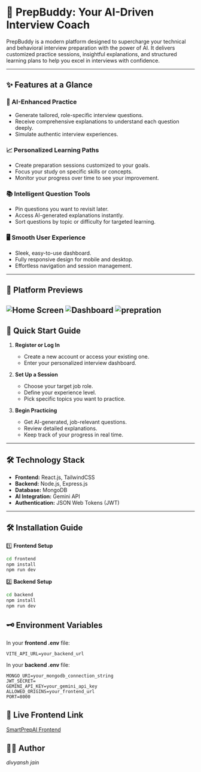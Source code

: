 # 🚀 PrepBuddy: Your AI-Driven Interview Coach

PrepBuddy is a modern platform designed to supercharge your technical and behavioral interview preparation with the power of AI. It delivers customized practice sessions, insightful explanations, and structured learning plans to help you excel in interviews with confidence.

---

## ✨ Features at a Glance

### 🎯 AI-Enhanced Practice
- Generate tailored, role-specific interview questions.
- Receive comprehensive explanations to understand each question deeply.
- Simulate authentic interview experiences.

### 📈 Personalized Learning Paths
- Create preparation sessions customized to your goals.
- Focus your study on specific skills or concepts.
- Monitor your progress over time to see your improvement.

### 📚 Intelligent Question Tools
- Pin questions you want to revisit later.
- Access AI-generated explanations instantly.
- Sort questions by topic or difficulty for targeted learning.

### 🖥️ Smooth User Experience
- Sleek, easy-to-use dashboard.
- Fully responsive design for mobile and desktop.
- Effortless navigation and session management.

---

## 📸 Platform Previews
![Home Screen](./images/homepage.png)
![Dashboard](./images/dashboard.png)
![prepration](./images/prep.png)
---

## 🚀 Quick Start Guide

1. **Register or Log In**
   - Create a new account or access your existing one.
   - Enter your personalized interview dashboard.

2. **Set Up a Session**
   - Choose your target job role.
   - Define your experience level.
   - Pick specific topics you want to practice.

3. **Begin Practicing**
   - Get AI-generated, job-relevant questions.
   - Review detailed explanations.
   - Keep track of your progress in real time.

---

## 🛠️ Technology Stack

- **Frontend:** React.js, TailwindCSS  
- **Backend:** Node.js, Express.js  
- **Database:** MongoDB  
- **AI Integration:** Gemini API  
- **Authentication:** JSON Web Tokens (JWT)

---

## 🛠️ Installation Guide                        
1️⃣ **Frontend Setup** 
```bash 
cd frontend 
npm install 
npm run dev 
``` 
2️⃣ **Backend Setup** 
```bash 
cd backend 
npm install 
npm run dev 
``` 
## 🗝️ Environment Variables 
In your **frontend .env** file: 
```env 
VITE_API_URL=your_backend_url 
``` 
In your **backend .env** file: 
```env 
MONGO_URI=your_mongodb_connection_string 
JWT_SECRET= 
GEMINI_API_KEY=your_gemini_api_key 
ALLOWED_ORIGINS=your_frontend_url 
PORT=8000 
``` 
## 🔗 Live Frontend Link 
[SmartPrepAI Frontend](https://smartprepai-1.onrender.com) 



## 👨‍💻 Author

*divyansh jain*

